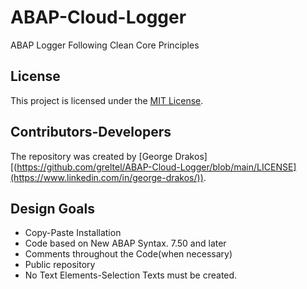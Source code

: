 # ABAP-Cloud-Logger
ABAP Logger Following Clean Core Principles

## License
This project is licensed under the [MIT License](https://github.com/greltel/ABAP-Cloud-Logger/blob/main/LICENSE).

## Contributors-Developers
The repository was created by [George Drakos][(https://github.com/greltel/ABAP-Cloud-Logger/blob/main/LICENSE](https://www.linkedin.com/in/george-drakos/)).

## Design Goals

* Copy-Paste Installation
* Code based on New ABAP Syntax. 7.50 and later
* Comments throughout the Code(when necessary)
* Public repository
* No Text Elements-Selection Texts must be created.

